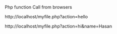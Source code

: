 Php function Call from browsers 
<?php
function sayHello() {
    echo "হ্যালো বাংলাদেশ!";
}

function sayHi($name) {
    echo "হাই, " . htmlspecialchars($name);
}

// যদি URL দিয়ে function কল করা হয়
if (isset($_GET['action'])) {
    $action = $_GET['action'];

    if ($action == 'hello') {
        sayHello();
    } elseif ($action == 'hi' && isset($_GET['name'])) {
        sayHi($_GET['name']);
    } else {
        echo "ভুল action বা নাম নেই।";
    }
} else {
    echo "কোন action নির্ধারণ করা হয়নি।";
}
?>



http://localhost/myfile.php?action=hello

http://localhost/myfile.php?action=hi&name=Hasan

